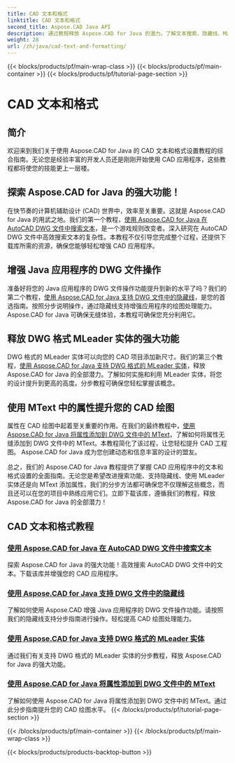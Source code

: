 ```yaml
---
title: CAD 文本和格式
linktitle: CAD 文本和格式
second_title: Aspose.CAD Java API
description: 通过教程释放 Aspose.CAD for Java 的潜力。了解文本搜索、隐藏线、MLeader 实体和 MText 属性以增强您的 CAD 应用程序。
weight: 28
url: /zh/java/cad-text-and-formatting/
---
```


{{< blocks/products/pf/main-wrap-class >}}
{{< blocks/products/pf/main-container >}}
{{< blocks/products/pf/tutorial-page-section >}}

# CAD 文本和格式

## 简介
欢迎来到我们关于使用 Aspose.CAD for Java 的 CAD 文本和格式设置教程的综合指南。无论您是经验丰富的开发人员还是刚刚开始使用 CAD 应用程序，这些教程都将使您的技能更上一层楼。

## 探索 Aspose.CAD for Java 的强大功能！

在快节奏的计算机辅助设计 (CAD) 世界中，效率至关重要。这就是 Aspose.CAD for Java 的用武之地。我们的第一个教程，[使用 Aspose.CAD for Java 在 AutoCAD DWG 文件中搜索文本](./search-text-in-dwg/)，是一个游戏规则改变者。深入研究在 AutoCAD DWG 文件中高效搜索文本的复杂性。本教程不仅引导您完成整个过程，还提供下载库所需的资源，确保您能够轻松增强 CAD 应用程序。

## 增强 Java 应用程序的 DWG 文件操作

准备好将您的 Java 应用程序的 DWG 文件操作功能提升到新的水平了吗？我们的第二个教程，[使用 Aspose.CAD for Java 支持 DWG 文件中的隐藏线](./support-hidden-lines-in-dwg/)，是您的首选指南。按照分步说明操作，通过隐藏线支持增强应用程序的绘图处理能力。 Aspose.CAD for Java 可确保无缝体验，本教程可确保您充分利用它。

## 释放 DWG 格式 MLeader 实体的强大功能

DWG 格式的 MLeader 实体可以向您的 CAD 项目添加新尺寸。我们的第三个教程，[使用 Aspose.CAD for Java 支持 DWG 格式的 MLeader 实体](./support-mleader-entity/)，释放 Aspose.CAD for Java 的全部潜力。了解如何实施和利用 MLeader 实体，将您的设计提升到更高的高度。分步教程可确保您轻松掌握该概念。

## 使用 MText 中的属性提升您的 CAD 绘图

属性在 CAD 绘图中起着至关重要的作用。在我们的最终教程中，[使用 Aspose.CAD for Java 将属性添加到 DWG 文件中的 MText](./add-attributes-to-mtext/)，了解如何将属性无缝添加到 DWG 文件中的 MText。本教程简化了该过程，让您轻松提升 CAD 工程图。 Aspose.CAD for Java 成为您创建动态和信息丰富的设计的盟友。

总之，我们的 Aspose.CAD for Java 教程提供了掌握 CAD 应用程序中的文本和格式设置的全面指南。无论您是希望改进搜索功能、支持隐藏线、使用 MLeader 实体还是向 MText 添加属性，我们的分步方法都可确保您不仅理解这些概念，而且还可以在您的项目中熟练应用它们。立即下载该库，遵循我们的教程，释放 Aspose.CAD for Java 的全部潜力！

## CAD 文本和格式教程
### [使用 Aspose.CAD for Java 在 AutoCAD DWG 文件中搜索文本](./search-text-in-dwg/)
探索 Aspose.CAD for Java 的强大功能！高效搜索 AutoCAD DWG 文件中的文本。下载该库并增强您的 CAD 应用程序。
### [使用 Aspose.CAD for Java 支持 DWG 文件中的隐藏线](./support-hidden-lines-in-dwg/)
了解如何使用 Aspose.CAD 增强 Java 应用程序的 DWG 文件操作功能。请按照我们的隐藏线支持分步指南进行操作。轻松提高 CAD 绘图处理能力。
### [使用 Aspose.CAD for Java 支持 DWG 格式的 MLeader 实体](./support-mleader-entity/)
通过我们有关支持 DWG 格式的 MLeader 实体的分步教程，释放 Aspose.CAD for Java 的强大功能。
### [使用 Aspose.CAD for Java 将属性添加到 DWG 文件中的 MText](./add-attributes-to-mtext/)
了解如何使用 Aspose.CAD for Java 将属性添加到 DWG 文件中的 MText。通过此分步指南提升您的 CAD 绘图水平。
{{< /blocks/products/pf/tutorial-page-section >}}

{{< /blocks/products/pf/main-container >}}
{{< /blocks/products/pf/main-wrap-class >}}

{{< blocks/products/products-backtop-button >}}
